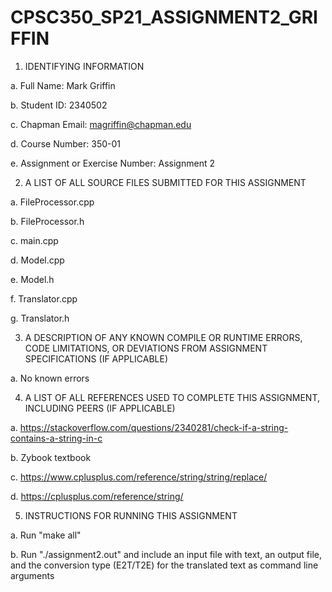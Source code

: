# CPSC350_SP21_ASSIGNMENT2_GRIFFIN

1. IDENTIFYING INFORMATION

a. Full Name: Mark Griffin

b. Student ID: 2340502

c. Chapman Email: magriffin@chapman.edu

d. Course Number: 350-01

e. Assignment or Exercise Number: Assignment 2

2. A LIST OF ALL SOURCE FILES SUBMITTED FOR THIS ASSIGNMENT

a. FileProcessor.cpp

b. FileProcessor.h

c. main.cpp

d. Model.cpp

e. Model.h

f. Translator.cpp

g. Translator.h

3. A DESCRIPTION OF ANY KNOWN COMPILE OR RUNTIME ERRORS, CODE LIMITATIONS, OR DEVIATIONS FROM ASSIGNMENT SPECIFICATIONS (IF APPLICABLE)

a. No known errors

4. A LIST OF ALL REFERENCES USED TO COMPLETE THIS ASSIGNMENT, INCLUDING PEERS (IF APPLICABLE)

a. https://stackoverflow.com/questions/2340281/check-if-a-string-contains-a-string-in-c

b. Zybook textbook

c. https://www.cplusplus.com/reference/string/string/replace/

d. https://cplusplus.com/reference/string/

5. INSTRUCTIONS FOR RUNNING THIS ASSIGNMENT

a. Run "make all"

b. Run "./assignment2.out" and include an input file with text, an output file, and the conversion type (E2T/T2E) for the translated text as command line arguments
